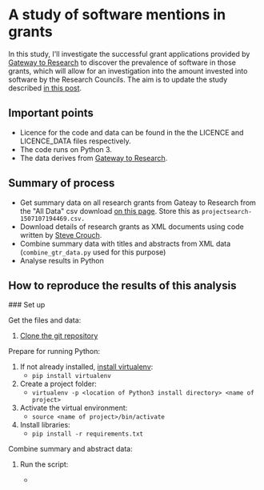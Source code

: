 # A study of software mentions in grants

In this study, I'll investigate the successful grant applications provided by [Gateway to Research](http://gtr.rcuk.ac.uk/) to discover the prevalence of software in those grants, which will allow for an investigation into the amount invested into software by the Research Councils. The aim is to update the study described [in this post](https://www.software.ac.uk/blog/2016-09-12-ps840-million-uks-investment-software-reliant-research-2013).

## Important points

* Licence for the code and data can be found in the the LICENCE and LICENCE_DATA files respectively.
* The code runs on Python 3.
* The data derives from [Gateway to Research](http://gtr.rcuk.ac.uk/).

## Summary of process

* Get summary data on all research grants from Gateay to Research from the "All Data" csv download [on this page](http://gtr.rcuk.ac.uk/search/project?term=*). Store this as ```projectsearch-1507107194469.csv.```
* Download details of research grants as XML documents using code written by [Steve Crouch](https://github.com/softwaresaved/training-set-collector).
* Combine summary data with titles and abstracts from XML data (```combine_gtr_data.py``` used for this purpose)
* Analyse results in Python

## How to reproduce the results of this analysis

### Set up

Get the files and data:

1. [Clone the git repository](https://github.com/softwaresaved/software_in_grants_GTR)

Prepare for running Python:

1. If not already installed, [install virtualenv](http://docs.python-guide.org/en/latest/dev/virtualenvs/):
   * ```pip install virtualenv```
1. Create a project folder:
   * ```virtualenv -p <location of Python3 install directory> <name of project>```
1. Activate the virtual environment:
   * ```source <name of project>/bin/activate ```
1. Install libraries:
   * ```pip install -r requirements.txt ```

Combine summary and abstract data:

1. Run the script:
    * ```python 
